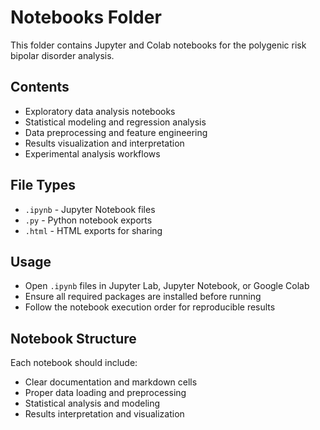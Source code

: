 # Notebooks Folder

This folder contains Jupyter and Colab notebooks for the polygenic risk bipolar disorder analysis.

## Contents
- Exploratory data analysis notebooks
- Statistical modeling and regression analysis
- Data preprocessing and feature engineering
- Results visualization and interpretation
- Experimental analysis workflows

## File Types
- `.ipynb` - Jupyter Notebook files
- `.py` - Python notebook exports
- `.html` - HTML exports for sharing

## Usage
- Open `.ipynb` files in Jupyter Lab, Jupyter Notebook, or Google Colab
- Ensure all required packages are installed before running
- Follow the notebook execution order for reproducible results

## Notebook Structure
Each notebook should include:
- Clear documentation and markdown cells
- Proper data loading and preprocessing
- Statistical analysis and modeling
- Results interpretation and visualization
